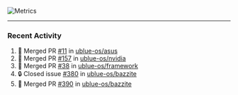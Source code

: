 ![Metrics](https://metrics.lecoq.io/KyleGospo?template=classic&base=header%2C%20activity%2C%20community%2C%20repositories%2C%20metadata&base.indepth=false&base.hireable=false&base.skip=false&config.timezone=America%2FLos_Angeles)

---
### Recent Activity
<!--START_SECTION:activity-->
1. 🎉 Merged PR [#11](https://github.com/ublue-os/asus/pull/11) in [ublue-os/asus](https://github.com/ublue-os/asus)
2. 🎉 Merged PR [#157](https://github.com/ublue-os/nvidia/pull/157) in [ublue-os/nvidia](https://github.com/ublue-os/nvidia)
3. 🎉 Merged PR [#38](https://github.com/ublue-os/framework/pull/38) in [ublue-os/framework](https://github.com/ublue-os/framework)
4. 🔒 Closed issue [#380](https://github.com/ublue-os/bazzite/issues/380) in [ublue-os/bazzite](https://github.com/ublue-os/bazzite)
5. 🎉 Merged PR [#390](https://github.com/ublue-os/bazzite/pull/390) in [ublue-os/bazzite](https://github.com/ublue-os/bazzite)
<!--END_SECTION:activity-->
